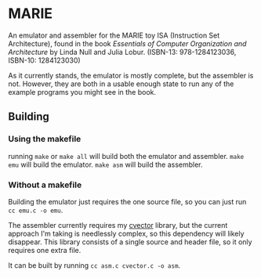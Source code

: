 # MARIE

An emulator and assembler for the MARIE toy ISA (Instruction Set Architecture), found in the book *Essentials of Computer Organization and Architecture* by Linda Null and Julia Lobur. (ISBN-13: 978-1284123036, ISBN-10: 1284123030)

As it currently stands, the emulator is mostly complete, but the assembler is not. However, they are both in a usable enough state to run any of the example programs you might see in the book.

## Building

### Using the makefile

running `make` or `make all` will build both the emulator and assembler.
`make emu` will build the emulator.
`make asm` will build the assembler.

### Without a makefile

Building the emulator just requires the one source file, so you can just run `cc emu.c -o emu`.

The assembler currently requires my [cvector](https://github.com/WCBROW01/cvector) library, but the current approach I'm taking is needlessly complex, so this dependency will likely disappear. This library consists of a single source and header file, so it only requires one extra file.

It can be built by running `cc asm.c cvector.c -o asm`.
